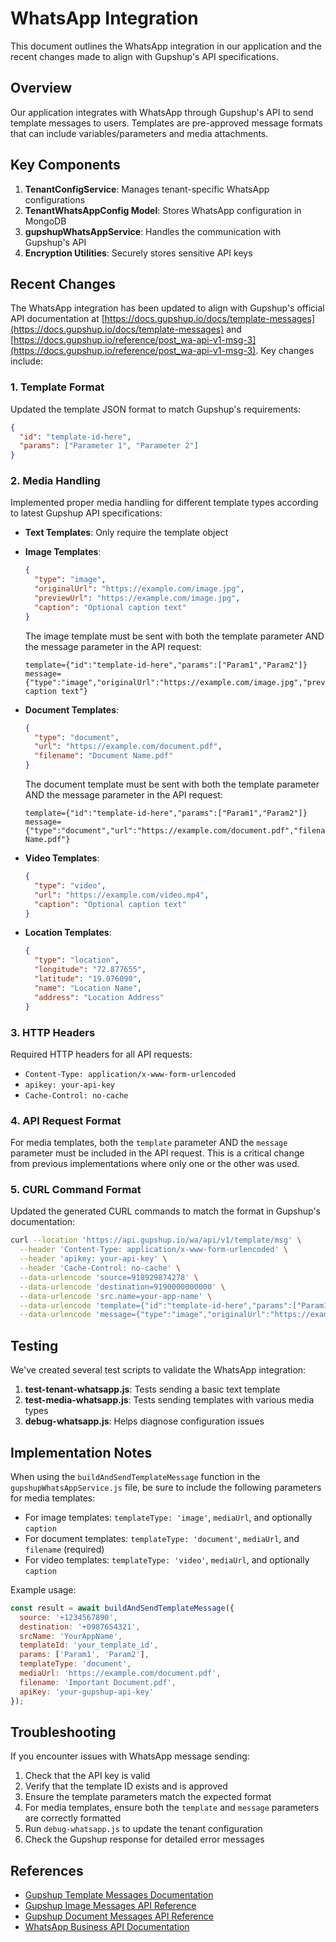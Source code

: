 # WhatsApp Integration

This document outlines the WhatsApp integration in our application and the recent changes made to align with Gupshup's API specifications.

## Overview

Our application integrates with WhatsApp through Gupshup's API to send template messages to users. Templates are pre-approved message formats that can include variables/parameters and media attachments.

## Key Components

1. **TenantConfigService**: Manages tenant-specific WhatsApp configurations
2. **TenantWhatsAppConfig Model**: Stores WhatsApp configuration in MongoDB
3. **gupshupWhatsAppService**: Handles the communication with Gupshup's API
4. **Encryption Utilities**: Securely stores sensitive API keys

## Recent Changes

The WhatsApp integration has been updated to align with Gupshup's official API documentation at [https://docs.gupshup.io/docs/template-messages](https://docs.gupshup.io/docs/template-messages) and [https://docs.gupshup.io/reference/post_wa-api-v1-msg-3](https://docs.gupshup.io/reference/post_wa-api-v1-msg-3). Key changes include:

### 1. Template Format

Updated the template JSON format to match Gupshup's requirements:

```json
{
  "id": "template-id-here",
  "params": ["Parameter 1", "Parameter 2"]
}
```

### 2. Media Handling

Implemented proper media handling for different template types according to latest Gupshup API specifications:

- **Text Templates**: Only require the template object
- **Image Templates**:
  ```json
  {
    "type": "image",
    "originalUrl": "https://example.com/image.jpg",
    "previewUrl": "https://example.com/image.jpg",
    "caption": "Optional caption text"
  }
  ```

  The image template must be sent with both the template parameter AND the message parameter in the API request:
  ```
  template={"id":"template-id-here","params":["Param1","Param2"]}
  message={"type":"image","originalUrl":"https://example.com/image.jpg","previewUrl":"https://example.com/image.jpg","caption":"Optional caption text"}
  ```

- **Document Templates**:
  ```json
  {
    "type": "document",
    "url": "https://example.com/document.pdf",
    "filename": "Document Name.pdf"
  }
  ```

  The document template must be sent with both the template parameter AND the message parameter in the API request:
  ```
  template={"id":"template-id-here","params":["Param1","Param2"]}
  message={"type":"document","url":"https://example.com/document.pdf","filename":"Document Name.pdf"}
  ```

- **Video Templates**:
  ```json
  {
    "type": "video",
    "url": "https://example.com/video.mp4",
    "caption": "Optional caption text"
  }
  ```
- **Location Templates**:
  ```json
  {
    "type": "location",
    "longitude": "72.877655",
    "latitude": "19.076090",
    "name": "Location Name",
    "address": "Location Address"
  }
  ```

### 3. HTTP Headers

Required HTTP headers for all API requests:
- `Content-Type: application/x-www-form-urlencoded`
- `apikey: your-api-key`
- `Cache-Control: no-cache`

### 4. API Request Format

For media templates, both the `template` parameter AND the `message` parameter must be included in the API request. This is a critical change from previous implementations where only one or the other was used.

### 5. CURL Command Format

Updated the generated CURL commands to match the format in Gupshup's documentation:

```bash
curl --location 'https://api.gupshup.io/wa/api/v1/template/msg' \
  --header 'Content-Type: application/x-www-form-urlencoded' \
  --header 'apikey: your-api-key' \
  --header 'Cache-Control: no-cache' \
  --data-urlencode 'source=918929874278' \
  --data-urlencode 'destination=9190000000000' \
  --data-urlencode 'src.name=your-app-name' \
  --data-urlencode 'template={"id":"template-id-here","params":["Param1","Param2"]}' \
  --data-urlencode 'message={"type":"image","originalUrl":"https://example.com/image.jpg","previewUrl":"https://example.com/image.jpg"}'
```

## Testing

We've created several test scripts to validate the WhatsApp integration:

1. **test-tenant-whatsapp.js**: Tests sending a basic text template
2. **test-media-whatsapp.js**: Tests sending templates with various media types
3. **debug-whatsapp.js**: Helps diagnose configuration issues

## Implementation Notes

When using the `buildAndSendTemplateMessage` function in the `gupshupWhatsAppService.js` file, be sure to include the following parameters for media templates:

- For image templates: `templateType: 'image'`, `mediaUrl`, and optionally `caption`
- For document templates: `templateType: 'document'`, `mediaUrl`, and `filename` (required)
- For video templates: `templateType: 'video'`, `mediaUrl`, and optionally `caption`

Example usage:
```javascript
const result = await buildAndSendTemplateMessage({
  source: '+1234567890',
  destination: '+0987654321',
  srcName: 'YourAppName',
  templateId: 'your_template_id',
  params: ['Param1', 'Param2'],
  templateType: 'document',
  mediaUrl: 'https://example.com/document.pdf',
  filename: 'Important Document.pdf',
  apiKey: 'your-gupshup-api-key'
});
```

## Troubleshooting

If you encounter issues with WhatsApp message sending:

1. Check that the API key is valid
2. Verify that the template ID exists and is approved
3. Ensure the template parameters match the expected format
4. For media templates, ensure both the `template` and `message` parameters are correctly formatted
5. Run `debug-whatsapp.js` to update the tenant configuration
6. Check the Gupshup response for detailed error messages

## References

- [Gupshup Template Messages Documentation](https://docs.gupshup.io/docs/template-messages)
- [Gupshup Image Messages API Reference](https://docs.gupshup.io/reference/post_wa-api-v1-msg-3)
- [Gupshup Document Messages API Reference](https://docs.gupshup.io/reference/post_wa-api-v1-msg-5)
- [WhatsApp Business API Documentation](https://developers.facebook.com/docs/whatsapp/api/messages/message-templates) 